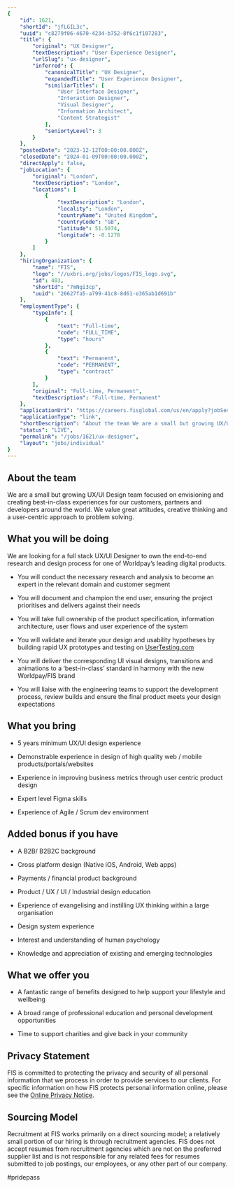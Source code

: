 ```yaml
---
{
	"id": 1621,
	"shortId": "jfLGIL3c",
	"uuid": "c8279f06-4670-4234-b752-8f6c1f107283",
	"title": {
		"original": "UX Designer",
		"textDescription": "User Experience Designer",
		"urlSlug": "ux-designer",
		"inferred": {
			"canonicalTitle": "UX Designer",
			"expandedTitle": "User Experience Designer",
			"similiarTitles": [
				"User Interface Designer",
				"Interaction Designer",
				"Visual Designer",
				"Information Architect",
				"Content Strategist"
			],
			"seniortyLevel": 3
		}
	},
	"postedDate": "2023-12-12T00:00:00.000Z",
	"closedDate": "2024-01-09T00:00:00.000Z",
	"directApply": false,
	"jobLocation": {
		"original": "London",
		"textDescription": "London",
		"locations": [
			{
				"textDescription": "London",
				"locality": "London",
				"countryName": "United Kingdom",
				"countryCode": "GB",
				"latitude": 51.5074,
				"longitude": -0.1278
			}
		]
	},
	"hiringOrganization": {
		"name": "FIS",
		"logo": "//uxbri.org/jobs/logos/FIS_logo.svg",
		"id": 403,
		"shortId": "7mNgi3cp",
		"uuid": "26627fa5-a799-41c8-8d61-e365ab1d691b"
	},
	"employmentType": {
		"typeInfo": [
			{
				"text": "Full-time",
				"code": "FULL_TIME",
				"type": "hours"
			},
			{
				"text": "Permanent",
				"code": "PERMANENT",
				"type": "contract"
			}
		],
		"original": "Full-time, Permanent",
		"textDescription": "Full-time, Permanent"
	},
	"applicationUri": "https://careers.fisglobal.com/us/en/apply?jobSeqNo=FIGLUSJR0260740EXTERNAL&step=1",
	"applicationType": "link",
	"shortDescription": "About the team We are a small but growing UX/UI/ Design team focused on envisioning and creating best-in-class-- experiences for our customers, partners and developers around the world. We value",
	"status": "LIVE",
	"permalink": "/jobs/1621/ux-designer",
	"layout": "jobs/individual"
}
---
```

<h2>About the team</h2><p>We are a small but growing UX/UI Design team focused on envisioning and creating best-in-class experiences for our customers, partners and developers around the world. We value great attitudes, creative thinking and a user-centric approach to problem solving.&nbsp;</p><h2>What you will be doing</h2><p>We are looking for a full stack UX/UI Designer to own the end-to-end research and design process for one of Worldpay’s leading digital products.</p><ul><li><p>You will conduct the necessary research and analysis to become an expert in the relevant domain and customer segment</p></li><li><p>You will document and champion the end user, ensuring the project prioritises and delivers against their needs</p></li><li><p>You will take full ownership of the product specification, information architecture, user flows and user experience of the system &nbsp;</p></li><li><p>You will validate and iterate your design and usability hypotheses by building rapid UX prototypes and testing on <a target="_blank" rel="noopener noreferrer nofollow" href="http://UserTesting.com">UserTesting.com</a></p></li><li><p>You will deliver the corresponding UI visual designs, transitions and animations to a ‘best-in-class’ standard in harmony with the new Worldpay/FIS brand</p></li><li><p>You will liaise with the engineering teams to support the development process, review builds and ensure the final product meets your design expectations</p></li></ul><h2>What you bring</h2><ul><li><p>5 years minimum UX/UI design experience</p></li><li><p>Demonstrable experience in design of high quality web / mobile products/portals/websites</p></li><li><p>Experience in improving business metrics through user centric product design</p></li><li><p>Expert level Figma skills</p></li><li><p>Experience of Agile / Scrum dev environment</p></li></ul><h2>Added bonus if you have</h2><ul><li><p>A B2B/ B2B2C background</p></li><li><p>Cross platform design (Native iOS, Android, Web apps)</p></li><li><p>Payments / financial product background</p></li><li><p>Product / UX / UI / Industrial design education</p></li><li><p>Experience of evangelising and instilling UX thinking within a large organisation</p></li><li><p>Design system experience</p></li><li><p>Interest and understanding of human psychology&nbsp;</p></li><li><p>Knowledge and appreciation of existing and emerging technologies</p></li></ul><h2>What we offer you</h2><ul><li><p>A fantastic range of benefits designed to help support your lifestyle and wellbeing</p></li><li><p>A broad range of professional education and personal development opportunities</p></li><li><p>Time to support charities and give back in your community</p></li></ul><h2>Privacy Statement</h2><p>FIS is committed to protecting the privacy and security of all personal information that we process in order to provide services to our clients. For specific information on how FIS protects personal information online, please see the <a target="_blank" rel="noopener noreferrer nofollow" href="http://www.fisglobal.com/privacy">Online Privacy Notice</a>.</p><h2><strong>Sourcing Model</strong></h2><p>Recruitment at FIS works primarily on a direct sourcing model; a relatively small portion of our hiring is through recruitment agencies. FIS does not accept resumes from recruitment agencies which are not on the preferred supplier list and is not responsible for any related fees for resumes submitted to job postings, our employees, or any other part of our company.</p><p>#pridepass</p>

